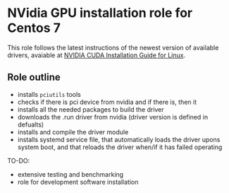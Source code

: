 # NVidia GPU installation role for Centos 7

This role follows the latest instructions of the newest version of available
drivers, avaiable at [NVIDIA CUDA Installation Guide for
Linux](https://docs.nvidia.com/cuda/pdf/CUDA_Installation_Guide_Linux.pdf).



## Role outline

- installs `pciutils` tools
- checks if there is pci device from nvidia and if there is, then it
- installs all the needed packages to build the driver
- downloads the .run driver from nvidia (driver version is defined in defualts)
- installs and compile the driver module
- installs systemd service file, that automatically loads the driver upons system
  boot, and that reloads the driver when/if it has failed operating

TO-DO:
- extensive testing and benchmarking
- role for development software installation
